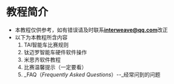 # 教程简介

* 本教程仅供参考，如有错误请及时联系**interweave@qq.com**改正
* 以下为本教程所含内容
  1. TAI智能车比赛规则
  2. 钛迈罗智能车硬件软件操作
  3. 米思齐软件教程
  4. 比赛温馨提示（一定要看）
  5. _FAQ（_Frequently Asked Questions_）--_经常问到的问题

